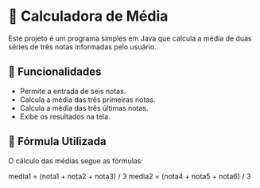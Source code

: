 # 📝 Calculadora de Média

Este projeto é um programa simples em Java que calcula a média de duas séries de três notas informadas pelo usuário.

## 🚀 Funcionalidades

- Permite a entrada de seis notas.
- Calcula a média das três primeiras notas.
- Calcula a média das três últimas notas.
- Exibe os resultados na tela.

## 📜 Fórmula Utilizada

O cálculo das médias segue as fórmulas:

media1 = (nota1 + nota2 + nota3) / 3 media2 = (nota4 + nota5 + nota6) / 3
